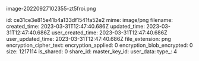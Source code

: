 image-20220927102355-zt5froi.png

id: ce31ce3e815e41b4a133df1541fa52e2
mime: image/png
filename: 
created_time: 2023-03-31T12:47:40.686Z
updated_time: 2023-03-31T12:47:40.686Z
user_created_time: 2023-03-31T12:47:40.686Z
user_updated_time: 2023-03-31T12:47:40.686Z
file_extension: png
encryption_cipher_text: 
encryption_applied: 0
encryption_blob_encrypted: 0
size: 1217114
is_shared: 0
share_id: 
master_key_id: 
user_data: 
type_: 4